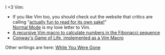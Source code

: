 I <3 Vim:

- If you like Vim too, you should check out the website that critics are calling &ldquo;[actually fun to read for its own sake!](https://www.reddit.com/r/vim/comments/134m0qw/normal_mode_a_new_vim_website_articles_tips/jj3q13b/)&rdquo;  
  [Normal Mode](https://normalmo.de/) is my love letter to Vim.
- [A recursive Vim macro to calculate numbers in the Fibonacci sequence](https://normalmo.de/posts/recursive-macro/)
- [Conway's Game of Life, implemented as a Vim Macro](https://normalmo.de/vimlife/)

Other writings are here: [While You Were Gone](https://whileyouweregone.co.uk/)

<!--
**sedm0784/sedm0784** is a ✨ _special_ ✨ repository because its `README.md` (this file) appears on your GitHub profile.

Here are some ideas to get you started:

- 🔭 I’m currently working on ...
- 🌱 I’m currently learning ...
- 👯 I’m looking to collaborate on ...
- 🤔 I’m looking for help with ...
- 💬 Ask me about ...
- 📫 How to reach me: ...
- 😄 Pronouns: ...
- ⚡ Fun fact: ...
-->
